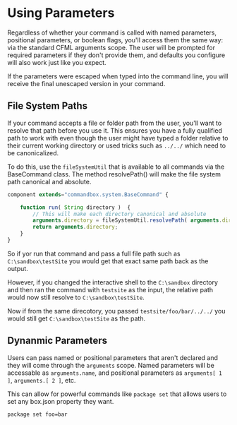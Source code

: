 # Using Parameters

Regardless of whether your command is called with named parameters, positional parameters, or boolean flags, you'll access them the same way: via the standard CFML arguments scope.  The user will be prompted for required parameters if they don't provide them, and defaults you configure will also work just like you expect.

If the parameters were escaped when typed into the command line, you will receive the final unescaped version in your command.

## File System Paths

If your command accepts a file or folder path from the user, you'll want to resolve that path before you use it.  This ensures you have a fully qualified path to work with even though the user might have typed a folder relative to their current working directory or used tricks such as `../../` which need to be canonicalized.  

To do this, use the `fileSystemUtil` that is available to all commands via the BaseCommand class.  The method resolvePath() will make the file system path canonical and absolute.

```javascript
component extends="commandbox.system.BaseCommand" {

	function run( String directory )  {
		// This will make each directory canonical and absolute
		arguments.directory = fileSystemUtil.resolvePath( arguments.directory );
		return arguments.directory;
	}
}
```

So if yor run that command and pass a full file path such as `C:\sandbox\testSite` you would get that exact same path back as the output.  

However, if you changed the interactive shell to the `C:\sandbox` directory and then ran the command with `testsite` as the input, the relative path would now still resolve to `C:\sandbox\testSite`.

Now if from the same direcotory, you passed `testsite/foo/bar/../../` you would still get `C:\sandbox\testSite` as the path.

## Dynanmic Parameters

Users can pass named or positional parameters that aren't declared and they will come through the `arguments` scope.  Named parameters will be accessable as `arguments.name`, and positional parameters as `arguments[ 1 ]`, `arguments.[ 2 ]`, etc.  

This can allow for powerful commands like `package set` that allows users to set any box.json property they want.

```bash
package set foo=bar
```



















